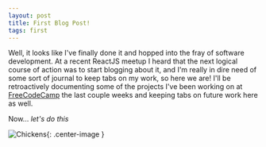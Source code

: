 ```yaml
---
layout: post
title: First Blog Post!
tags: first
---
```


Well, it looks like I've finally done it and hopped into the fray of software development. At a recent ReactJS meetup I heard that the next logical course of action was to start blogging about it, and I'm really in dire need of some sort of journal to keep tabs on my work, so here we are! I'll be retroactively documenting some of the projects I've been working on at [FreeCodeCamp](https://www.freecodecamp.com) the last couple weeks and keeping tabs on future work here as well.

Now... *let's do this*

![Chickens](http://www.margaretwallace.com/wp-content/uploads/2014/04/hc6.jpg){: .center-image }
